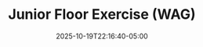 ---
weight: 500
title: "Junior Floor Exercise (WAG)"
description: "2025 women's floor exercise scores for all meets"
icon: "article"
date: "2025-10-19T22:16:40-05:00"
lastmod: "2025-10-19T22:16:40-05:00"
draft: false
toc: true
---
